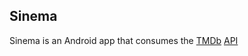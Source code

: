 ## Sinema

Sinema is an Android app that consumes the [TMDb](https://www.themoviedb.org/) [API](https://www.themoviedb.org/documentation/api)
